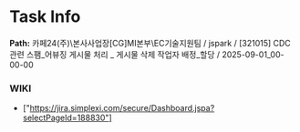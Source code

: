 # Task Info

**Path:** 카페24(주)\본사사업장\[CG]MI본부\EC기술지원팀 / jspark / [321015] CDC관련 스팸_어뷰징 게시물 처리 _ 게시물 삭제 작업자 배정_할당 / 2025-09-01_00-00-00

### WIKI
- ["https://jira.simplexi.com/secure/Dashboard.jspa?selectPageId=188830"]

